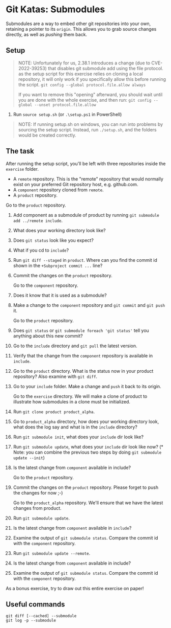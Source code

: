 # Git Katas: Submodules

Submodules are a way to embed other git repositories into your own, retaining a pointer to its `origin`.
This allows you to grab source changes directly, as well as _pushing_ them back.

## Setup

> NOTE:
> Unfortunately for us, 2.38.1 introduces a change (due to CVE-2022-39253) that disables git submodule add using the file protocol.
> as the setup script for this exercise relies on cloning a local repository, it will only work if you specifically allow this before running the script.
> `git config --global protocol.file.allow always`
>
> If you want to remove this "opening" afterward, you should wait until you are done with the whole exercise, and then run:
> `git config --global --unset protocol.file.allow`

1. Run `source setup.sh` (or `.\setup.ps1` in PowerShell)

> NOTE: If running setup.sh on windows, you can run into problems by sourcing the setup script. Instead, run `./setup.sh`, and the folders would be created correctly.

## The task

After running the setup script, you'll be left with three repositories inside the `exercise` folder.

* A `remote` repository. This is the "remote" repository that would normally exist on your preferred Git repository host, e.g. github.com.
* A `component` repository cloned from `remote`.
* A `product` repository.

Go to the `product` repository.

1. Add component as a submodule of product by running `git submodule add ../remote include`.
2. What does your working directory look like?
3. Does `git status` look like you expect?
4. What if you cd to `include`?
5. Run `git diff --staged` in `product`. Where can you find the commit id shown in the `+Subproject commit ...` line?
6. Commit the changes on the `product` repository.

   Go to the `component` repository.

7. Does it know that it is used as a submodule?
8. Make a change to the `component` repository and `git commit` and `git push` it.

   Go to the `product` repository.

9. Does `git status` or `git submodule foreach 'git status'` tell you anything about this new commit?
10. Go to the `include` directory and `git pull` the latest version.
11. Verify that the change from the `component` repository is available in `include`.
12. Go to the `product` directory. What is the status now in your product repository? Also examine with `git diff`.
13. Go to your `include` folder. Make a change and `push` it back to its origin.

    Go to the `exercise` directory. We will make a clone of product to illustrate how submodules in a clone must be initialized.

14. Run `git clone product product_alpha`.
15. Go to `product_alpha` directory, how does your working directory look, what does the log say and what is in the `include` directory?
16. Run `git submodule init`, what does your `include` dir look like?
17. Run `git submodule update`, what does your `include` dir look like now?
    (* Note: you can combine the previous two steps by doing `git submodule update --init`)
18. Is the latest change from `component` available in include?

    Go to the `product` repository.

19. Commit the changes on the `product` repository. Please forget to push the changes for now ;-)

    Go to the `product_alpha` repository. We'll ensure that we have the latest changes from product.

20. Run `git submodule update`.
21. Is the latest change from `component` available in `include`?
22. Examine the output of `git submodule status`. Compare the commit id with the `component` repository.
23. Run `git submodule update --remote`.
24. Is the latest change from `component` available in include?
25. Examine the output of `git submodule status`. Compare the commit id with the `component` repository.

As a bonus exercise, try to draw out this entire exercise on paper!

## Useful commands

```shell
git diff [--cached] --submodule
git log -p --submodule
```
